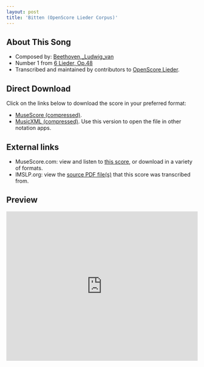 ```yaml
---
layout: post
title: 'Bitten (OpenScore Lieder Corpus)'
---
```


## About This Song

- Composed by: [Beethoven,_Ludwig_van](https://fourscoreandmore.org/openscore/lieder/Beethoven,_Ludwig_van)
- Number 1 from [6 Lieder, Op.48](https://fourscoreandmore.org/openscore/lieder/Beethoven,_Ludwig_van/6_Lieder,_Op.48)
- Transcribed and maintained by contributors to [OpenScore Lieder].

[OpenScore Lieder]: https://musescore.com/openscore-lieder-corpus

## Direct Download

Click on the links below to download the score in your preferred format:
- [MuseScore (compressed)](https://github.com/openscore/lieder/blob/main/scores/Beethoven,_Ludwig_van/6_Lieder,_Op.48/1_Bitten/lc5115311.mscz?raw=true).
- [MusicXML (compressed)](https://github.com/openscore/lieder/blob/main/scores/Beethoven,_Ludwig_van/6_Lieder,_Op.48/1_Bitten/lc5115311.mxl?raw=true). Use this version to open the file in other notation apps.

## External links

- MuseScore.com: view and listen to [this score][MuseScore], or download in a variety of formats.
- IMSLP.org: view the [source PDF file(s)][IMSLP] that this score was transcribed from.

[MuseScore]: https://musescore.com/score/5115311
[IMSLP]: https://imslp.org/wiki/Special:ReverseLookup/26415

## Preview

<iframe width="100%" height="394" src="https://musescore.com/openscore-lieder-corpus/scores/5115311/embed" frameborder="0" allowfullscreen allow="autoplay; fullscreen"></iframe>
